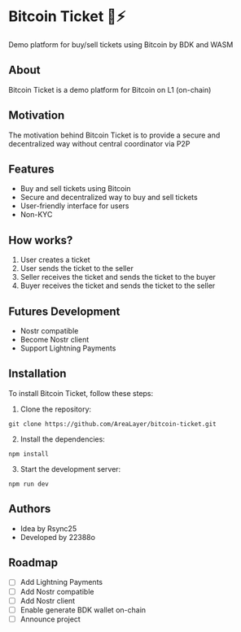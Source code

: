 # Bitcoin Ticket 🎫⚡

Demo platform for buy/sell tickets using Bitcoin by BDK and WASM

## About 

Bitcoin Ticket is a demo platform for Bitcoin on L1 (on-chain)

## Motivation 

The motivation behind Bitcoin Ticket is to provide a secure and decentralized way without central coordinator via P2P

## Features

- Buy and sell tickets using Bitcoin
- Secure and decentralized way to buy and sell tickets
- User-friendly interface for users
- Non-KYC

## How works? 

1. User creates a ticket
2. User sends the ticket to the seller
3. Seller receives the ticket and sends the ticket to the buyer
4. Buyer receives the ticket and sends the ticket to the seller

## Futures Development

- Nostr compatible
- Become Nostr client
- Support Lightning Payments


## Installation
To install Bitcoin Ticket, follow these steps:
1. Clone the repository:
```
git clone https://github.com/AreaLayer/bitcoin-ticket.git
```
2. Install the dependencies:
```
npm install
```
3. Start the development server:
```
npm run dev
```
## Authors

- Idea by Rsync25
- Developed by 22388o

## Roadmap

- [ ] Add Lightning Payments
- [ ] Add Nostr compatible
- [ ] Add Nostr client
- [ ] Enable generate BDK wallet on-chain
- [ ] Announce project